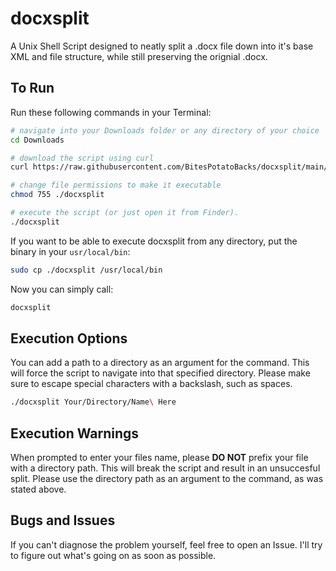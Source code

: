 # docxsplit
A Unix Shell Script designed to neatly split a .docx file down into it's base XML and file structure, while still preserving the orignial .docx.

## To Run

Run these following commands in your Terminal:
```zsh
# navigate into your Downloads folder or any directory of your choice
cd Downloads

# download the script using curl
curl https://raw.githubusercontent.com/BitesPotatoBacks/docxsplit/main/docxsplit.sh --output docxsplit

# change file permissions to make it executable
chmod 755 ./docxsplit

# execute the script (or just open it from Finder).
./docxsplit
```
If you want to be able to execute docxsplit from any directory, put the binary in your `usr/local/bin`:
```zsh
sudo cp ./docxsplit /usr/local/bin
```
Now you can simply call:
```zsh
docxsplit
```


## Execution Options

You can add a path to a directory as an argument for the command. This will force the script to navigate into that specified directory. Please make sure to escape special characters with a backslash, such as spaces.

```zsh
./docxsplit Your/Directory/Name\ Here
```

## Execution Warnings
When prompted to enter your files name, please **DO NOT** prefix your file with a directory path. This will break the script and result in an unsuccesful split. Please use the directory path as an argument to the command, as was stated above.

## Bugs and Issues

If you can't diagnose the problem yourself, feel free to open an Issue. I'll try to figure out what's going on as soon as possible.

